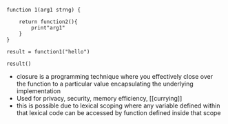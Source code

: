 
```
function 1(arg1 strng) {

	return function2(){
		print"arg1"
	}
}

result = function1("hello")

result()
```

- closure is a programming technique where you effectively close over the function to a particular value encapsulating the underlying implementation
- Used for privacy, security, memory efficiency, [[currying]]
- this is possible due to lexical scoping where any variable defined within that lexical code can be accessed by function defined inside that scope